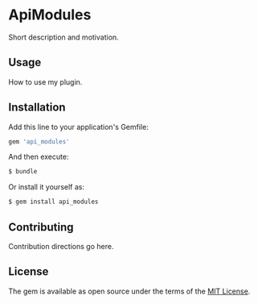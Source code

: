 # ApiModules
Short description and motivation.

## Usage
How to use my plugin.

## Installation
Add this line to your application's Gemfile:

```ruby
gem 'api_modules'
```

And then execute:
```bash
$ bundle
```

Or install it yourself as:
```bash
$ gem install api_modules
```

## Contributing
Contribution directions go here.

## License
The gem is available as open source under the terms of the [MIT License](https://opensource.org/licenses/MIT).
